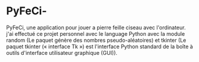 # PyFeCi-
PyFeCi, une application pour jouer a pierre feille ciseau avec l'ordinateur. j'ai effectué ce projet personnel avec le language Python avec la module random (Le paquet génère des nombres pseudo-aléatoires) et tkinter (Le paquet tkinter (« interface Tk ») est l'interface Python standard de la boîte à outils d'interface utilisateur graphique (GUI)).
